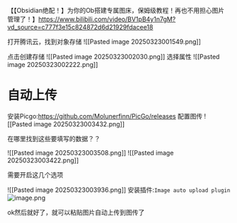 【【Obsidian绝配！】为你的Ob搭建专属图床，保姆级教程！再也不用担心图片管理了！】https://www.bilibili.com/video/BV1pB4y1n7gM?vd_source=c777f3e15c824872d6d21929fdacee18

打开腾讯云，找到对象存储
![[Pasted image 20250323001549.png]]

点击创建存储
![[Pasted image 20250323002030.png]]
选择属性
![[Pasted image 20250323002222.png]]

# 自动上传
安装Picgo:https://github.com/Molunerfinn/PicGo/releases
配置图传
![[Pasted image 20250323003432.png]]

在哪里找到这些要填写的数据？？

![[Pasted image 20250323003508.png]]
![[Pasted image 20250323003422.png]]

需要开启这几个选项


![[Pasted image 20250323003936.png]]
安装插件:`Image auto upload plugin`
![image.png](https://murmur-1329567155.cos.ap-guangzhou.myqcloud.com/picture/20250323004452662.png)

 ok然后就好了，就可以粘贴图片自动上传到图传了
